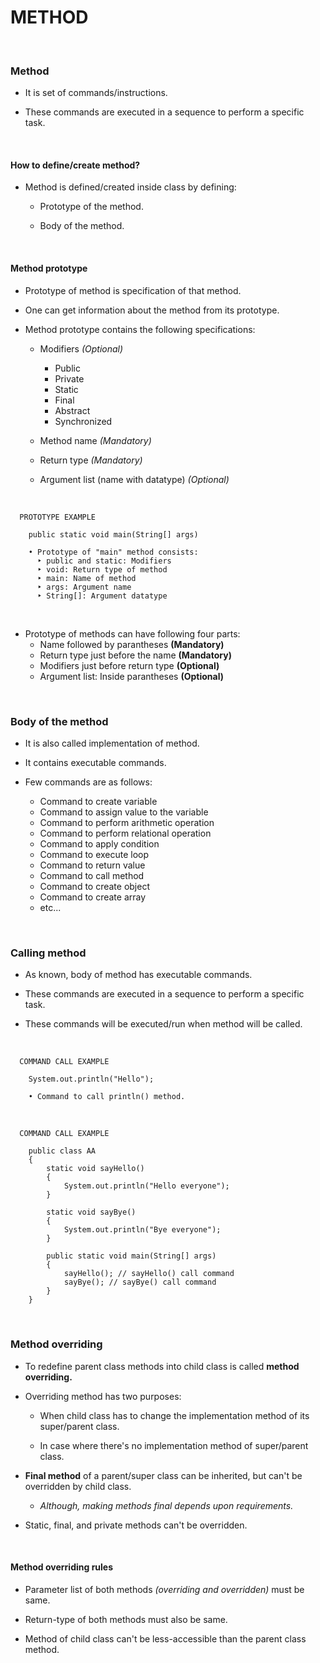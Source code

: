 # **METHOD**

<br>

### **Method**

+ It is set of commands/instructions.

+ These commands are executed in a sequence to perform a specific task.

<br>

#### **How to define/create method?**

+ Method is defined/created inside class by defining:
  + Prototype of the method.
  
  + Body of the method.

<br>

#### **Method prototype**

+ Prototype of method is specification of that method.

+ One can get information about the method from its prototype.

+ Method prototype contains the following specifications:
  + Modifiers _(Optional)_
    + Public
    + Private
    + Static
    + Final
    + Abstract
    + Synchronized

  + Method name _(Mandatory)_
  + Return type _(Mandatory)_
  + Argument list (name with datatype) _(Optional)_

<br>

```
  PROTOTYPE EXAMPLE

    public static void main(String[] args)

    • Prototype of "main" method consists:
      ‣ public and static: Modifiers
      ‣ void: Return type of method
      ‣ main: Name of method
      ‣ args: Argument name
      ‣ String[]: Argument datatype
```

<br>

+ Prototype of methods can have following four parts:
  + Name followed by parantheses **(Mandatory)**
  + Return type just before the name **(Mandatory)**
  + Modifiers just before return type **(Optional)**
  + Argument list: Inside parantheses **(Optional)**

<br>

### **Body of the method**

+ It is also called implementation of method.

+ It contains executable commands.

+ Few commands are as follows:
  + Command to create variable
  + Command to assign value to the variable
  + Command to perform arithmetic operation
  + Command to perform relational operation
  + Command to apply condition
  + Command to execute loop
  + Command to return value
  + Command to call method
  + Command to create object
  + Command to create array
  + etc...

<br>

### **Calling method**

+ As known, body of method has executable commands.

+ These commands are executed in a sequence to perform a specific task.

+ These commands will be executed/run when method will be called.

<br>

```
  COMMAND CALL EXAMPLE

    System.out.println("Hello");

    • Command to call println() method.
```

<br>

```
  COMMAND CALL EXAMPLE

    public class AA
    {
        static void sayHello()
        {
            System.out.println("Hello everyone");
        }

        static void sayBye()
        {
            System.out.println("Bye everyone");
        }

        public static void main(String[] args)
        {
            sayHello(); // sayHello() call command
            sayBye(); // sayBye() call command
        }
    }
```

<br>

### **Method overriding**

+ To redefine parent class methods into child class is called **method overriding.**

+ Overriding method has two purposes:
  
  + When child class has to change the implementation method of its super/parent class.
    
  + In case where there's no implementation method of super/parent class.

+ **Final method** of a parent/super class can be inherited, but can't be overridden by child class.

  + _Although, making methods final depends upon requirements._

+ Static, final, and private methods can't be overridden.

<br>

  #### **Method overriding rules**

  + Parameter list of both methods _(overriding and overridden)_ must be same.

  + Return-type of both methods must also be same.

  + Method of child class can't be less-accessible than the parent class method.
